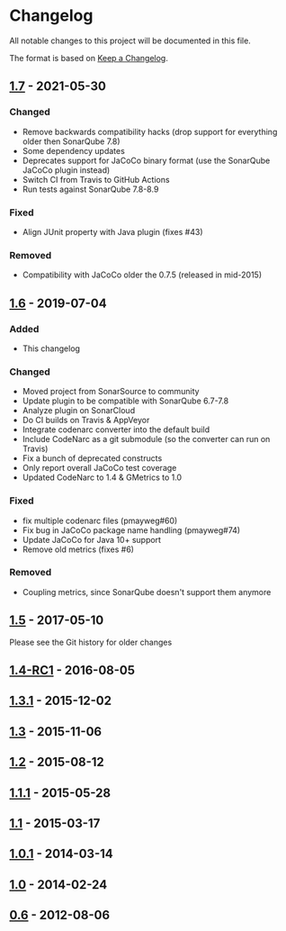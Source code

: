# Changelog
All notable changes to this project will be documented in this file.

The format is based on [Keep a Changelog](https://keepachangelog.com/en/1.0.0/).

## [1.7] - 2021-05-30

### Changed
- Remove backwards compatibility hacks (drop support for everything older then
  SonarQube 7.8)
- Some dependency updates
- Deprecates support for JaCoCo binary format (use the SonarQube JaCoCo plugin
  instead)
- Switch CI from Travis to GitHub Actions
- Run tests against SonarQube 7.8-8.9

### Fixed
- Align JUnit property with Java plugin (fixes #43)

### Removed
- Compatibility with JaCoCo older the 0.7.5 (released in mid-2015)

## [1.6] - 2019-07-04

### Added
- This changelog

### Changed
- Moved project from SonarSource to community
- Update plugin to be compatible with SonarQube 6.7-7.8
- Analyze plugin on SonarCloud
- Do CI builds on Travis & AppVeyor
- Integrate codenarc converter into the default build
- Include CodeNarc as a git submodule (so the converter can run on Travis)
- Fix a bunch of deprecated constructs
- Only report overall JaCoCo test coverage
- Updated CodeNarc to 1.4 & GMetrics to 1.0

### Fixed
- fix multiple codenarc files (pmayweg#60)
- Fix bug in JaCoCo package name handling (pmayweg#74)
- Update JaCoCo for Java 10+ support
- Remove old metrics (fixes #6)

### Removed
- Coupling metrics, since SonarQube doesn't support them anymore

## [1.5] - 2017-05-10

Please see the Git history for older changes

## [1.4-RC1] - 2016-08-05

## [1.3.1] - 2015-12-02

## [1.3] - 2015-11-06

## [1.2] - 2015-08-12

## [1.1.1] - 2015-05-28

## [1.1] - 2015-03-17

## [1.0.1] - 2014-03-14

## [1.0] - 2014-02-24

## [0.6] - 2012-08-06

[Unreleased]: https://github.com/Inform-Software/sonar-groovy/compare/1.7...HEAD
[1.7]: https://github.com/Inform-Software/sonar-groovy/compare/1.6...1.7
[1.6]: https://github.com/Inform-Software/sonar-groovy/compare/1.5...1.6
[1.5]: https://github.com/Inform-Software/sonar-groovy/compare/1.4-RC1...1.5
[1.4-RC1]: https://github.com/Inform-Software/sonar-groovy/compare/1.3.1...1.4-RC1
[1.3.1]: https://github.com/Inform-Software/sonar-groovy/compare/1.3...1.3.1
[1.3]: https://github.com/Inform-Software/sonar-groovy/compare/1.2...1.3
[1.2]: https://github.com/Inform-Software/sonar-groovy/compare/1.1.1...1.2
[1.1.1]: https://github.com/Inform-Software/sonar-groovy/compare/1.1...1.1.1
[1.1]: https://github.com/Inform-Software/sonar-groovy/compare/1.0.1...1.1
[1.0.1]: https://github.com/Inform-Software/sonar-groovy/compare/1.0...1.0.1
[1.0]: https://github.com/Inform-Software/sonar-groovy/compare/0.6...1.0
[0.6]: https://github.com/Inform-Software/sonar-groovy/releases/tag/0.6

